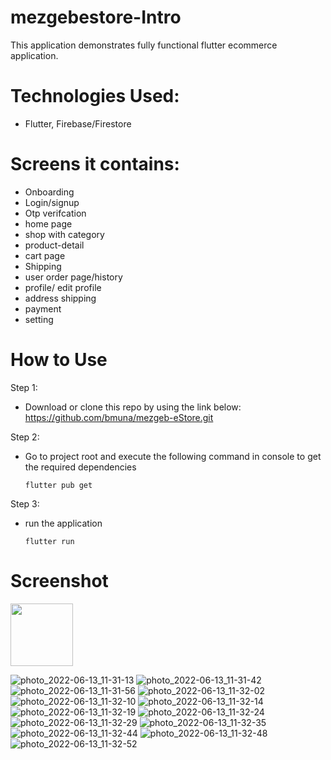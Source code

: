 # mezgebestore-Intro

This application demonstrates fully functional flutter ecommerce application.

# Technologies Used:

- Flutter, Firebase/Firestore

# Screens it contains:

- Onboarding
- Login/signup
- Otp verifcation
- home page
- shop with category
- product-detail
- cart page
- Shipping
- user order page/history
- profile/ edit profile
- address shipping
- payment
- setting

# How to Use

Step 1:

- Download or clone this repo by using the link below:
  https://github.com/bmuna/mezgeb-eStore.git

Step 2:

- Go to project root and execute the following command in console to get the required dependencies

  `flutter pub get`

Step 3:

- run the application

  `flutter run`
  
# Screenshot

<img src="[https://your-image-url.type](https://user-images.githubusercontent.com/38354323/173315883-c51635f3-f67a-4b8e-b874-3f6e96fc3c71.jpg)" width="100" height="100">

![photo_2022-06-13_11-31-13](https://user-images.githubusercontent.com/38354323/173315883-c51635f3-f67a-4b8e-b874-3f6e96fc3c71.jpg)
![photo_2022-06-13_11-31-42](https://user-images.githubusercontent.com/38354323/173315899-52337aa3-e565-4f33-abde-671d65f1b4e0.jpg)
![photo_2022-06-13_11-31-56](https://user-images.githubusercontent.com/38354323/173315903-36f9d964-4c6e-4959-8eb3-191a05ab2242.jpg)
![photo_2022-06-13_11-32-02](https://user-images.githubusercontent.com/38354323/173315906-76f1c24f-4a15-4632-bc12-6232d6d6558b.jpg)
![photo_2022-06-13_11-32-10](https://user-images.githubusercontent.com/38354323/173315908-1a292acb-89ab-40de-ac81-a63f02f5d231.jpg)
![photo_2022-06-13_11-32-14](https://user-images.githubusercontent.com/38354323/173315909-3e07df4a-2d5f-470c-a4ab-d74a12858275.jpg)
![photo_2022-06-13_11-32-19](https://user-images.githubusercontent.com/38354323/173315913-28fdcea1-bb10-4f1b-8aaa-afbc8e72f390.jpg)
![photo_2022-06-13_11-32-24](https://user-images.githubusercontent.com/38354323/173315917-10a7618e-69a8-4db7-b831-b38ac1760094.jpg)
![photo_2022-06-13_11-32-29](https://user-images.githubusercontent.com/38354323/173315919-a750815d-ad3f-4ff8-a313-4e644b9bfee3.jpg)
![photo_2022-06-13_11-32-35](https://user-images.githubusercontent.com/38354323/173315922-ddf230fb-ddaa-4d9a-aa30-64be8e8abab0.jpg)
![photo_2022-06-13_11-32-44](https://user-images.githubusercontent.com/38354323/173315925-fd36aaa8-d443-4b66-986e-d4106dd2b6a6.jpg)
![photo_2022-06-13_11-32-48](https://user-images.githubusercontent.com/38354323/173315928-d0666f92-5309-4d76-a42f-d1e0995003c6.jpg)
![photo_2022-06-13_11-32-52](https://user-images.githubusercontent.com/38354323/173315930-682b16eb-2666-4abc-89b3-81e51029a246.jpg)

